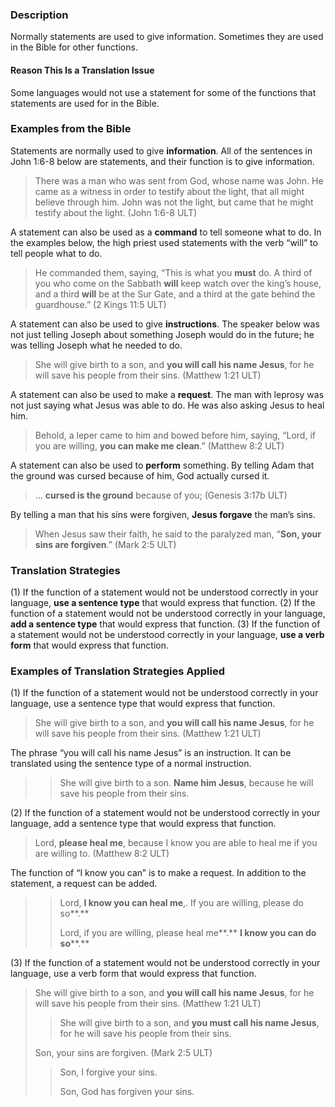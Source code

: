 
### Description

Normally statements are used to give information. Sometimes they are used in the Bible for other functions.

#### Reason This Is a Translation Issue

Some languages would not use a statement for some of the functions that statements are used for in the Bible.

### Examples from the Bible

Statements are normally used to give **information**. All of the sentences in John 1:6-8 below are statements, and their function is to give information.

> There was a man who was sent from God, whose name was John. He came as a witness in order to testify about the light, that all might believe through him. John was not the light, but came that he might testify about the light. (John 1:6-8 ULT)

A statement can also be used as a **command** to tell someone what to do. In the examples below, the high priest used statements with the verb “will” to tell people what to do.

> He commanded them, saying, “This is what you **must** do. A third of you who come on the Sabbath **will** keep watch over the king’s house, and a third **will** be at the Sur Gate, and a third at the gate behind the guardhouse.” (2 Kings 11:5 ULT)

A statement can also be used to give **instructions**. The speaker below was not just telling Joseph about something Joseph would do in the future; he was telling Joseph what he needed to do.

> She will give birth to a son, and **you will call his name Jesus**, for he will save his people from their sins. (Matthew 1:21 ULT)

A statement can also be used to make a **request**. The man with leprosy was not just saying what Jesus was able to do. He was also asking Jesus to heal him.

> Behold, a leper came to him and bowed before him, saying, “Lord, if you are willing, **you can make me clean**.” (Matthew 8:2 ULT)

A statement can also be used to **perform** something. By telling Adam that the ground was cursed because of him, God actually cursed it.

> … **cursed is the ground** because of you; (Genesis 3:17b ULT)

By telling a man that his sins were forgiven, **Jesus forgave** the man’s sins.

> When Jesus saw their faith, he said to the paralyzed man, “**Son, your sins are forgiven**.” (Mark 2:5 ULT)

### Translation Strategies

(1) If the function of a statement would not be understood correctly in your language, **use a sentence type** that would express that function.
(2) If the function of a statement would not be understood correctly in your language, **add a sentence type** that would express that function.
(3) If the function of a statement would not be understood correctly in your language, **use a verb form** that would express that function.

### Examples of Translation Strategies Applied

(1) If the function of a statement would not be understood correctly in your language, use a sentence type that would express that function.

> She will give birth to a son, and **you will call his name Jesus**, for he will save his people from their sins. (Matthew 1:21 ULT)

The phrase “you will call his name Jesus” is an instruction. It can be translated using the sentence type of a normal instruction.

>> She will give birth to a son. **Name him Jesus**, because he will save his people from their sins.

(2) If the function of a statement would not be understood correctly in your language, add a sentence type that would express that function.

> Lord, **please heal me**, because I know you are able to heal me if you are willing to. (Matthew 8:2 ULT)

The function of “I know you can” is to make a request. In addition to the statement, a request can be added.

> > Lord, **I know you can heal me**,. If you are willing, please do so**.**
> > 
> > Lord, if you are willing, please heal me**.** **I know you can do so****.**

(3) If the function of a statement would not be understood correctly in your language, use a verb form that would express that function.

> She will give birth to a son, and **you will call his name Jesus**, for he will save his people from their sins. (Matthew 1:21 ULT)
> 
> > She will give birth to a son, and **you must call his name Jesus**, for he will save his people from their sins.
> 
> Son, your sins are forgiven. (Mark 2:5 ULT)
> 
> > Son, I forgive your sins.
> > 
> > Son, God has forgiven your sins.